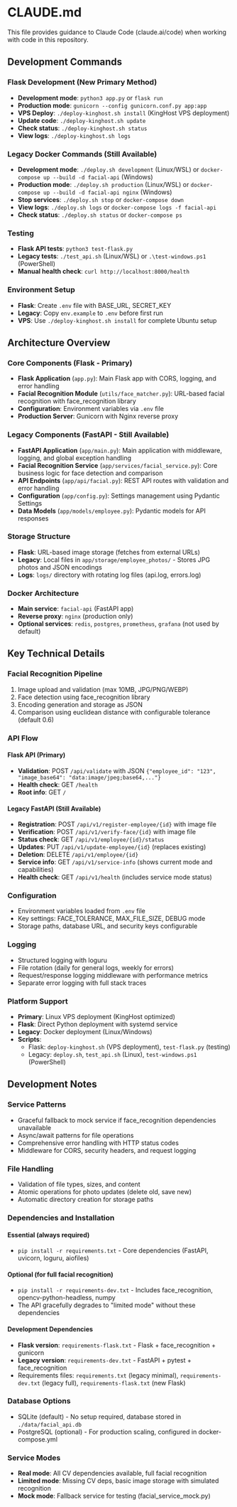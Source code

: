 # CLAUDE.md

This file provides guidance to Claude Code (claude.ai/code) when working with code in this repository.

## Development Commands

### Flask Development (New Primary Method)
- **Development mode**: `python3 app.py` or `flask run`
- **Production mode**: `gunicorn --config gunicorn.conf.py app:app`
- **VPS Deploy**: `./deploy-kinghost.sh install` (KingHost VPS deployment)
- **Update code**: `./deploy-kinghost.sh update`
- **Check status**: `./deploy-kinghost.sh status`
- **View logs**: `./deploy-kinghost.sh logs`

### Legacy Docker Commands (Still Available)
- **Development mode**: `./deploy.sh development` (Linux/WSL) or `docker-compose up --build -d facial-api` (Windows)
- **Production mode**: `./deploy.sh production` (Linux/WSL) or `docker-compose up --build -d facial-api nginx` (Windows)
- **Stop services**: `./deploy.sh stop` or `docker-compose down`
- **View logs**: `./deploy.sh logs` or `docker-compose logs -f facial-api`
- **Check status**: `./deploy.sh status` or `docker-compose ps`

### Testing
- **Flask API tests**: `python3 test-flask.py`
- **Legacy tests**: `./test_api.sh` (Linux/WSL) or `.\test-windows.ps1` (PowerShell)
- **Manual health check**: `curl http://localhost:8000/health`

### Environment Setup
- **Flask**: Create `.env` file with BASE_URL, SECRET_KEY
- **Legacy**: Copy `env.example` to `.env` before first run
- **VPS**: Use `./deploy-kinghost.sh install` for complete Ubuntu setup

## Architecture Overview

### Core Components (Flask - Primary)
- **Flask Application** (`app.py`): Main Flask app with CORS, logging, and error handling
- **Facial Recognition Module** (`utils/face_matcher.py`): URL-based facial recognition with face_recognition library
- **Configuration**: Environment variables via `.env` file
- **Production Server**: Gunicorn with Nginx reverse proxy

### Legacy Components (FastAPI - Still Available)
- **FastAPI Application** (`app/main.py`): Main application with middleware, logging, and global exception handling
- **Facial Recognition Service** (`app/services/facial_service.py`): Core business logic for face detection and comparison
- **API Endpoints** (`app/api/facial.py`): REST API routes with validation and error handling
- **Configuration** (`app/config.py`): Settings management using Pydantic Settings
- **Data Models** (`app/models/employee.py`): Pydantic models for API responses

### Storage Structure
- **Flask**: URL-based image storage (fetches from external URLs)
- **Legacy**: Local files in `app/storage/employee_photos/` - Stores JPG photos and JSON encodings
- **Logs**: `logs/` directory with rotating log files (api.log, errors.log)

### Docker Architecture
- **Main service**: `facial-api` (FastAPI app)
- **Reverse proxy**: `nginx` (production only)
- **Optional services**: `redis`, `postgres`, `prometheus`, `grafana` (not used by default)

## Key Technical Details

### Facial Recognition Pipeline
1. Image upload and validation (max 10MB, JPG/PNG/WEBP)
2. Face detection using face_recognition library
3. Encoding generation and storage as JSON
4. Comparison using euclidean distance with configurable tolerance (default 0.6)

### API Flow

#### Flask API (Primary)
- **Validation**: POST `/api/validate` with JSON `{"employee_id": "123", "image_base64": "data:image/jpeg;base64,..."}`
- **Health check**: GET `/health`
- **Root info**: GET `/`

#### Legacy FastAPI (Still Available)
- **Registration**: POST `/api/v1/register-employee/{id}` with image file
- **Verification**: POST `/api/v1/verify-face/{id}` with image file  
- **Status check**: GET `/api/v1/employee/{id}/status`
- **Updates**: PUT `/api/v1/update-employee/{id}` (replaces existing)
- **Deletion**: DELETE `/api/v1/employee/{id}`
- **Service info**: GET `/api/v1/service-info` (shows current mode and capabilities)
- **Health check**: GET `/api/v1/health` (includes service mode status)

### Configuration
- Environment variables loaded from `.env` file
- Key settings: FACE_TOLERANCE, MAX_FILE_SIZE, DEBUG mode
- Storage paths, database URL, and security keys configurable

### Logging
- Structured logging with loguru
- File rotation (daily for general logs, weekly for errors)
- Request/response logging middleware with performance metrics
- Separate error logging with full stack traces

### Platform Support
- **Primary**: Linux VPS deployment (KingHost optimized)
- **Flask**: Direct Python deployment with systemd service
- **Legacy**: Docker deployment (Linux/Windows)
- **Scripts**: 
  - Flask: `deploy-kinghost.sh` (VPS deployment), `test-flask.py` (testing)
  - Legacy: `deploy.sh`, `test_api.sh` (Linux), `test-windows.ps1` (PowerShell)

## Development Notes

### Service Patterns
- Graceful fallback to mock service if face_recognition dependencies unavailable
- Async/await patterns for file operations
- Comprehensive error handling with HTTP status codes
- Middleware for CORS, security headers, and request logging

### File Handling
- Validation of file types, sizes, and content
- Atomic operations for photo updates (delete old, save new)
- Automatic directory creation for storage paths

### Dependencies and Installation

#### Essential (always required)
- `pip install -r requirements.txt` - Core dependencies (FastAPI, uvicorn, loguru, aiofiles)

#### Optional (for full facial recognition)
- `pip install -r requirements-dev.txt` - Includes face_recognition, opencv-python-headless, numpy
- The API gracefully degrades to "limited mode" without these dependencies

#### Development Dependencies
- **Flask version**: `requirements-flask.txt` - Flask + face_recognition + gunicorn
- **Legacy version**: `requirements-dev.txt` - FastAPI + pytest + face_recognition 
- Requirements files: `requirements.txt` (legacy minimal), `requirements-dev.txt` (legacy full), `requirements-flask.txt` (new Flask)

### Database Options
- SQLite (default) - No setup required, database stored in `./data/facial_api.db`
- PostgreSQL (optional) - For production scaling, configured in docker-compose.yml

### Service Modes
- **Real mode**: All CV dependencies available, full facial recognition
- **Limited mode**: Missing CV deps, basic image storage with simulated recognition  
- **Mock mode**: Fallback service for testing (facial_service_mock.py)